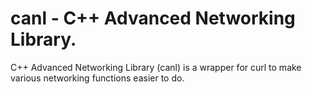 # canl - C++ Advanced Networking Library.
C++ Advanced Networking Library (canl) is a wrapper for curl to make various networking functions easier to do. 